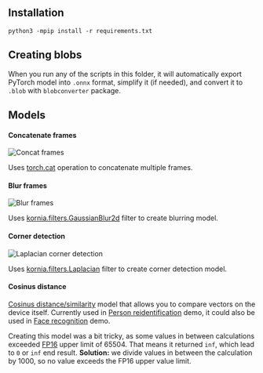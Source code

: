 ## Installation

```
python3 -mpip install -r requirements.txt
```

## Creating blobs

When you run any of the scripts in this folder, it will automatically export PyTorch model into `.onnx` format, simplify it (if needed), and convert it to `.blob` with `blobconverter` package.

## Models

#### Concatenate frames

![Concat frames](https://user-images.githubusercontent.com/18037362/134209980-09c6e2f9-8a26-45d5-a6ad-c31d9e2816e1.png)

Uses [torch.cat](https://pytorch.org/docs/stable/generated/torch.cat.html) operation to concatenate multiple frames.

#### Blur frames

![Blur frames](https://docs.luxonis.com/en/latest/_images/blur.jpeg)

Uses [kornia.filters.GaussianBlur2d](https://kornia.readthedocs.io/en/latest/filters.html?highlight=GaussianBlur2d#kornia.filters.GaussianBlur2d) filter to create blurring model.

#### Corner detection

![Laplacian corner detection](https://user-images.githubusercontent.com/18037362/134209951-4e1c7343-a333-4fb6-bdc9-bc86f6dc36b2.jpeg)

Uses [kornia.filters.Laplacian](https://kornia.readthedocs.io/en/latest/filters.html?highlight=laplacian#kornia.filters.Laplacian) filter to create corner detection model.

#### Cosinus distance

[Cosinus distance/similarity](https://en.wikipedia.org/wiki/Cosine_similarity) model that allows you to compare vectors on the device itself. Currently used in [Person reidentification](https://github.com/luxonis/depthai-experiments/tree/master/gen2-pedestrian-reidentification) demo, it could also be used in [Face recognition](https://github.com/luxonis/depthai-experiments/tree/master/gen2-face-recognition) demo.

Creating this model was a bit tricky, as some values in between calculations exceeded [FP16](https://en.wikipedia.org/wiki/Half-precision_floating-point_format#Half_precision_examples) upper limit of 65504. That means it returned `inf`, which lead to `0` or `inf` end result.
**Solution:** we divide values in between the calculation by 1000, so no value exceeds the FP16 upper value limit.
